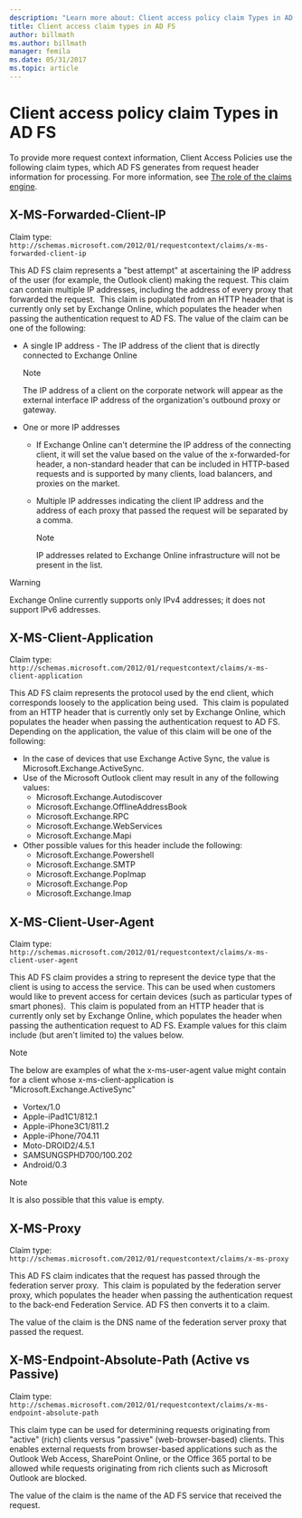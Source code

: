 ```yaml
---
description: "Learn more about: Client access policy claim Types in AD FS"
title: Client access claim types in AD FS
author: billmath
ms.author: billmath
manager: femila
ms.date: 05/31/2017
ms.topic: article
---
```



# Client access policy claim Types in AD FS

To provide more request context information, Client Access Policies use the following claim types, which AD FS generates from request header information for processing.  For more information, see [The role of the claims engine](../technical-reference/the-role-of-the-claims-engine.md).

## X-MS-Forwarded-Client-IP

Claim type: `http://schemas.microsoft.com/2012/01/requestcontext/claims/x-ms-forwarded-client-ip`

This AD FS claim represents a "best attempt" at ascertaining the IP address of the user (for example, the Outlook client) making the request. This claim can contain multiple IP addresses, including the address of every proxy that forwarded the request.  This claim is populated from an HTTP header that is currently only set by Exchange Online, which populates the header when passing the authentication request to AD FS. The value of the claim can be one of the following:


- A single IP address - The IP address of the client that is directly connected to Exchange Online

    >[!NOTE]
    >The IP address of a client on the corporate network will appear as the external interface IP address of the organization's outbound proxy or gateway.

- One or more IP addresses
  - If Exchange Online can't determine the IP address of the connecting client, it will set the value based on the value of the x-forwarded-for header, a non-standard header that can be included in HTTP-based requests and is supported by many clients, load balancers, and proxies on the market.
  - Multiple IP addresses indicating the client IP address and the address of each proxy that passed the request will be separated by a comma.

    >[!NOTE]
    >IP addresses related to Exchange Online infrastructure will not be present in the list.

>[!WARNING]
>Exchange Online currently supports only IPv4 addresses; it does not support IPv6 addresses.

## X-MS-Client-Application

Claim type: `http://schemas.microsoft.com/2012/01/requestcontext/claims/x-ms-client-application`

This AD FS claim represents the protocol used by the end client, which corresponds loosely to the application being used.  This claim is populated from an HTTP header that is currently only set by Exchange Online, which populates the header when passing the authentication request to AD FS. Depending on the application, the value of this claim will be one of the following:

- In the case of devices that use Exchange Active Sync, the value is Microsoft.Exchange.ActiveSync.
- Use of the Microsoft Outlook client may result in any of the following values:
  - Microsoft.Exchange.Autodiscover
  - Microsoft.Exchange.OfflineAddressBook
  - Microsoft.Exchange.RPC
  - Microsoft.Exchange.WebServices
  - Microsoft.Exchange.Mapi
- Other possible values for this header include the following:
  - Microsoft.Exchange.Powershell
  - Microsoft.Exchange.SMTP
  - Microsoft.Exchange.PopImap
  - Microsoft.Exchange.Pop
  - Microsoft.Exchange.Imap

## X-MS-Client-User-Agent

Claim type: `http://schemas.microsoft.com/2012/01/requestcontext/claims/x-ms-client-user-agent`

This AD FS claim provides a string to represent the device type that the client is using to access the service. This can be used when customers would like to prevent access for certain devices (such as particular types of smart phones).  This claim is populated from an HTTP header that is currently only set by Exchange Online, which populates the header when passing the authentication request to AD FS. Example values for this claim include (but aren't limited to) the values below.

>[!NOTE]
>The below are examples of what the x-ms-user-agent value might contain for a client whose x-ms-client-application is "Microsoft.Exchange.ActiveSync"

- Vortex/1.0
- Apple-iPad1C1/812.1
- Apple-iPhone3C1/811.2
- Apple-iPhone/704.11
- Moto-DROID2/4.5.1
- SAMSUNGSPHD700/100.202
- Android/0.3

>[!NOTE]
>It is also possible that this value is empty.

## X-MS-Proxy

Claim type: `http://schemas.microsoft.com/2012/01/requestcontext/claims/x-ms-proxy`

This AD FS claim indicates that the request has passed through the federation server proxy.  This claim is populated by the federation server proxy, which populates the header when passing the authentication request to the back-end Federation Service. AD FS then converts it to a claim.

The value of the claim is the DNS name of the federation server proxy that passed the request.

## X-MS-Endpoint-Absolute-Path (Active vs Passive)

Claim type: `http://schemas.microsoft.com/2012/01/requestcontext/claims/x-ms-endpoint-absolute-path`

This claim type can be used for determining requests originating from "active" (rich) clients versus "passive" (web-browser-based) clients. This enables external requests from browser-based applications such as the Outlook Web Access, SharePoint Online, or the Office 365 portal to be allowed while requests originating from rich clients such as Microsoft Outlook are blocked.

The value of the claim is the name of the AD FS service that received the request.
